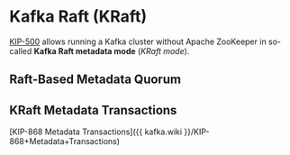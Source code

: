 # Kafka Raft (KRaft)

[KIP-500](https://cwiki.apache.org/confluence/display/KAFKA/KIP-500%3A+Replace+ZooKeeper+with+a+Self-Managed+Metadata+Quorum) allows running a Kafka cluster without Apache ZooKeeper in so-called **Kafka Raft metadata mode** (_KRaft mode_).

## Raft-Based Metadata Quorum

## KRaft Metadata Transactions

[KIP-868 Metadata Transactions]({{ kafka.wiki }}/KIP-868+Metadata+Transactions)
